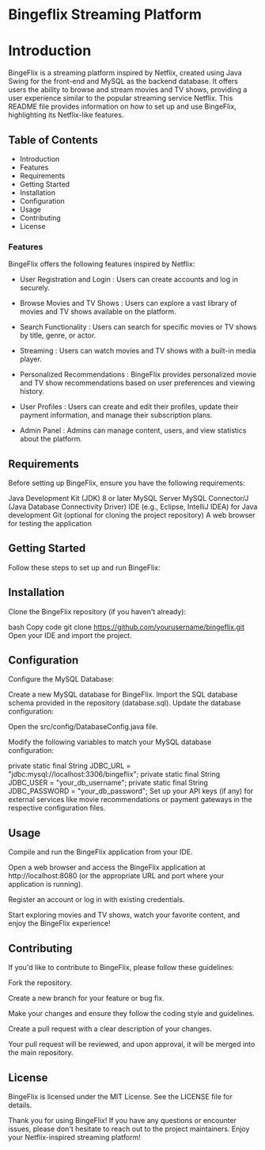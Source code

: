 # Bingeflix Streaming Platform

# Introduction
BingeFlix is a streaming platform inspired by Netflix, created using Java Swing for the front-end and MySQL as the backend database. It offers users the ability to browse and stream movies and TV shows, providing a user experience similar to the popular streaming service Netflix. This README file provides information on how to set up and use BingeFlix, highlighting its Netflix-like features.

## Table of Contents
* Introduction 
* Features 
* Requirements 
* Getting Started 
* Installation 
* Configuration 
* Usage 
* Contributing 
* License 


### Features ###
BingeFlix offers the following features inspired by Netflix:

* User Registration and Login  : Users can create accounts and log in securely.

* Browse Movies and TV Shows : Users can explore a vast library of movies and TV shows available on the platform.

* Search Functionality : Users can search for specific movies or TV shows by title, genre, or actor.

* Streaming : Users can watch movies and TV shows with a built-in media player.

* Personalized Recommendations : BingeFlix provides personalized movie and TV show recommendations based on user preferences and viewing history.

* User Profiles : Users can create and edit their profiles, update their payment information, and manage their subscription plans.

* Admin Panel : Admins can manage content, users, and view statistics about the platform.

 ## Requirements
Before setting up BingeFlix, ensure you have the following requirements:

Java Development Kit (JDK) 8 or later
MySQL Server
MySQL Connector/J (Java Database Connectivity Driver)
IDE (e.g., Eclipse, IntelliJ IDEA) for Java development
Git (optional for cloning the project repository)
A web browser for testing the application

## Getting Started
Follow these steps to set up and run BingeFlix:

## Installation
Clone the BingeFlix repository (if you haven't already):

bash
Copy code
git clone https://github.com/yourusername/bingeflix.git
Open your IDE and import the project.

## Configuration
Configure the MySQL Database:

Create a new MySQL database for BingeFlix.
Import the SQL database schema provided in the repository (database.sql).
Update the database configuration:

Open the src/config/DatabaseConfig.java file.

Modify the following variables to match your MySQL database configuration:


private static final String JDBC_URL = "jdbc:mysql://localhost:3306/bingeflix";
private static final String JDBC_USER = "your_db_username";
private static final String JDBC_PASSWORD = "your_db_password";
Set up your API keys (if any) for external services like movie recommendations or payment gateways in the respective configuration files.

## Usage
Compile and run the BingeFlix application from your IDE.

Open a web browser and access the BingeFlix application at http://localhost:8080 (or the appropriate URL and port where your application is running).

Register an account or log in with existing credentials.

Start exploring movies and TV shows, watch your favorite content, and enjoy the BingeFlix experience!

## Contributing
If you'd like to contribute to BingeFlix, please follow these guidelines:

Fork the repository.

Create a new branch for your feature or bug fix.

Make your changes and ensure they follow the coding style and guidelines.

Create a pull request with a clear description of your changes.

Your pull request will be reviewed, and upon approval, it will be merged into the main repository.

## License
BingeFlix is licensed under the MIT License. See the LICENSE file for details.

Thank you for using BingeFlix! If you have any questions or encounter issues, please don't hesitate to reach out to the project maintainers. Enjoy your Netflix-inspired streaming platform!
